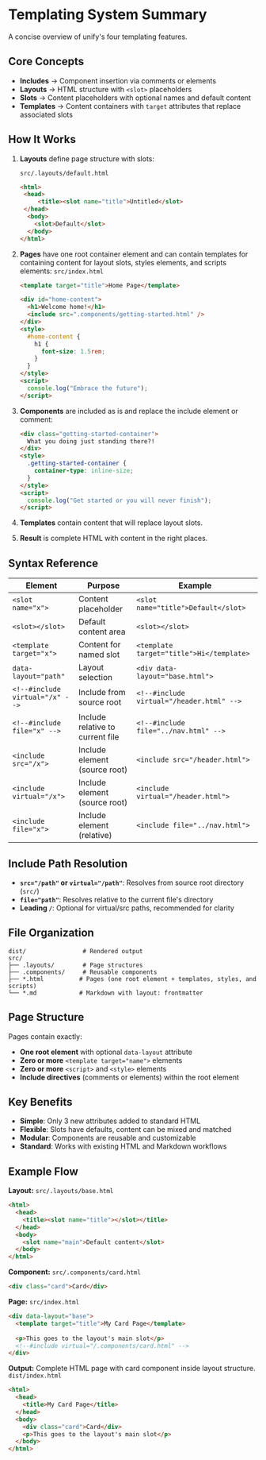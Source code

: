 # Templating System Summary

A concise overview of unify's four templating features.

## Core Concepts
  
- **Includes** → Component insertion via comments or elements
- **Layouts** → HTML structure with `<slot>` placeholders  
- **Slots** → Content placeholders with optional names and default content
- **Templates** → Content containers with `target` attributes that replace associated slots

## How It Works

1. **Layouts** define page structure with slots:

   `src/.layouts/default.html`

   ```html
   <html>
    <head>
        <title><slot name="title">Untitled</slot>
    </head>
     <body>
       <slot>Default</slot>
     </body>
   </html>
   ```

2. **Pages** have one root container element and can contain templates for containing content for layout slots, styles elements, and scripts elements:
   `src/index.html`

   ```html
   <template target="title">Home Page</template>

   <div id="home-content">
     <h1>Welcome home!</h1>
     <include src=".components/getting-started.html" />
   </div>
   <style>
     #home-content {
       h1 {
         font-size: 1.5rem;
       }
     }
   </style>
   <script>
     console.log("Embrace the future");
   </script>
   ```

3. **Components** are included as is and replace the include element or comment:

   ```html
   <div class="getting-started-container">
     What you doing just standing there?!
   </div>
   <style>
     .getting-started-container {
       container-type: inline-size;
     }
   </style>
   <script>
     console.log("Get started or you will never finish");
   </script>
   ```

4. **Templates** contain content that will replace layout slots.

5. **Result** is complete HTML with content in the right places.

## Syntax Reference

| Element                         | Purpose                          | Example                                     |
| ------------------------------- | -------------------------------- | ------------------------------------------- |
| `<slot name="x">`               | Content placeholder              | `<slot name="title">Default</slot>`         |
| `<slot></slot>`                 | Default content area             | `<slot></slot>`                             |
| `<template target="x">`      | Content for named slot           | `<template target="title">Hi</template>` |
| `data-layout="path"`            | Layout selection                 | `<div data-layout="base.html">`             |
| `<!--#include virtual="/x" -->` | Include from source root         | `<!--#include virtual="/header.html" -->`   |
| `<!--#include file="x" -->`     | Include relative to current file | `<!--#include file="../nav.html" -->`       |
| `<include src="/x">`            | Include element (source root)    | `<include src="/header.html">`              |
| `<include virtual="/x">`        | Include element (source root)    | `<include virtual="/header.html">`          |
| `<include file="x">`            | Include element (relative)       | `<include file="../nav.html">`              |

## Include Path Resolution

- **`src="/path"` or `virtual="/path"`**: Resolves from source root directory (`src/`)
- **`file="path"`**: Resolves relative to the current file's directory
- **Leading `/`**: Optional for virtual/src paths, recommended for clarity

## File Organization

```text
dist/                # Rendered output
src/
├── .layouts/        # Page structures
├── .components/     # Reusable components
├── *.html          # Pages (one root element + templates, styles, and scripts)
└── *.md            # Markdown with layout: frontmatter
```

## Page Structure

Pages contain exactly:

- **One root element** with optional `data-layout` attribute
- **Zero or more** `<template target="name">` elements
- **Zero or more** `<script>` and `<style>` elements
- **Include directives** (comments or elements) within the root element

## Key Benefits

- **Simple**: Only 3 new attributes added to standard HTML
- **Flexible**: Slots have defaults, content can be mixed and matched
- **Modular**: Components are reusable and customizable
- **Standard**: Works with existing HTML and Markdown workflows

## Example Flow

**Layout:** `src/.layouts/base.html`

```html
<html>
  <head>
    <title><slot name="title"></slot></title>
  </head>
  <body>
    <slot name="main">Default content</slot>
  </body>
</html>
```

**Component:** `src/.components/card.html`

```html
<div class="card">Card</div>
```

**Page:** `src/index.html`

```html
<div data-layout="base">
  <template target="title">My Card Page</template>
  
  <p>This goes to the layout's main slot</p>
  <!--#include virtual="/.components/card.html" -->
</div>
```

**Output:** Complete HTML page with card component inside layout structure.
`dist/index.html`

```html
<html>
  <head>
    <title>My Card Page</title>
  </head>
  <body>
    <div class="card">Card</div>
    <p>This goes to the layout's main slot</p>
  </body>
</html>
```

